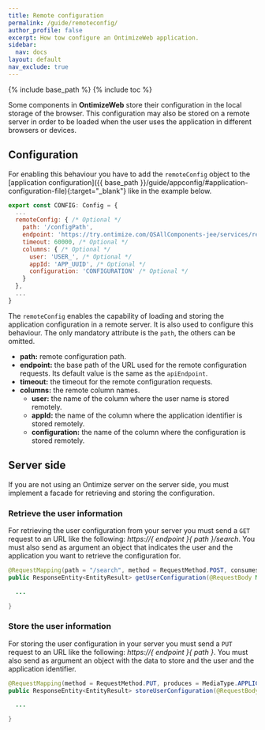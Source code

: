 ```yaml
---
title: Remote configuration
permalink: /guide/remoteconfig/
author_profile: false
excerpt: How tow configure an OntimizeWeb application.
sidebar:
  nav: docs
layout: default
nav_exclude: true
---
```


{% include base_path %} {% include toc %}

Some components in **OntimizeWeb** store their configuration in the local storage of the browser. This configuration may also be stored on a remote server in order to be loaded when the user uses the application in different browsers or devices.

## Configuration

For enabling this behaviour you have to add the `remoteConfig` object to the [application configuration]({{ base_path }}/guide/appconfig/#application-configuration-file){:target="_blank"} like in the example below.

```javascript
export const CONFIG: Config = {
  ...
  remoteConfig: { /* Optional */
    path: '/configPath',
    endpoint: 'https://try.ontimize.com/QSAllComponents-jee/services/rest', /* Optional */
    timeout: 60000, /* Optional */
    columns: { /* Optional */
      user: 'USER_', /* Optional */
      appId: 'APP_UUID', /* Optional */
      configuration: 'CONFIGURATION' /* Optional */
    }
  },
  ...
}
```

The `remoteConfig` enables the capability of loading and storing the application configuration in a remote server. It is also used to configure this behaviour. The only mandatory attribute is the `path`, the others can be omitted.

- **path:** remote configuration path.
- **endpoint:** the base path of the URL used for the remote configuration requests. Its default value is the same as the `apiEndpoint`.
- **timeout:** the timeout for the remote configuration requests.
- **columns:** the remote column names.
  - **user:** the name of the column where the user name is stored remotely.
  - **appId:** the name of the column where the application identifier is stored remotely.
  - **configuration:** the name of the column where the configuration is stored remotely.

## Server side

If you are not using an Ontimize server on the server side, you must implement a facade for retrieving and storing the configuration.

### Retrieve the user information

For retrieving the user configuration from your server you must send a `GET` request to an URL like the following: *https://{ endpoint }{ path }/search*.
You must also send as argument an object that indicates the user and the application you want to retrieve the configuration for.

```java
@RequestMapping(path = "/search", method = RequestMethod.POST, consumes = MediaType.APPLICATION_JSON_VALUE, produces = MediaType.APPLICATION_JSON_VALUE)
public ResponseEntity<EntityResult> getUserConfiguration(@RequestBody Map<?, ?> filter) {

  ...

}
```

### Store the user information

For storing the user configuration in your server you must send a `PUT` request to an URL like the following: *https://{ endpoint }{ path }*.
You must also send as argument an object with the data to store and the user and the application identifier.

```java
@RequestMapping(method = RequestMethod.PUT, produces = MediaType.APPLICATION_JSON_VALUE)
public ResponseEntity<EntityResult> storeUserConfiguration(@RequestBody Object storeParameter) {

  ...

}
```
